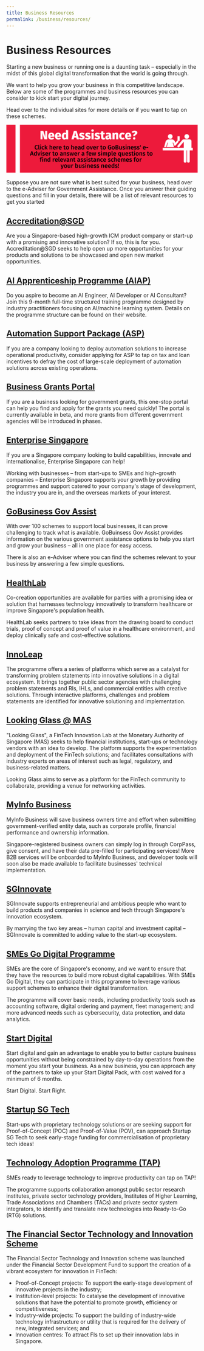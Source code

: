 ```yaml
---
title: Business Resources 
permalink: /business/resources/
---
```


# Business Resources

Starting a new business or running one is a daunting task – especially in the midst of this global digital transformation that the world is going through. 

We want to help you grow your business in this competitive landscape. Below are some of the programmes and business resources you can consider to kick start your digital journey. 

Head over to the individual sites for more details or if you want to tap on these schemes. 

<div style="width:100%;display:flex;justify-content:center;"><a href="https://gaeadviser.gobusiness.gov.sg" target="_blank"><img alt="e-adviser banner" src="/images/business/e-adviser-banner.png"></a></div>

Suppose you are not sure what is best suited for your business, head over to the e-Adviser for Government Assistance. Once you answer their guiding questions and fill in your details, there will be a list of relevant resources to get you started


<h2><a href="https://www.imda.gov.sg/programme-listing/accreditation-at-sgd" target="_blank">Accreditation@SGD</a></h2>

Are you a Singapore-based high-growth ICM product company or start-up with a promising and innovative solution? If so, this is for you. Accreditation@SGD seeks to help open up more opportunities for your products and solutions to be showcased and open new market opportunities. 


<h2><a href="https://www.aisingapore.org/aiap/" target="_blank">AI Apprenticeship Programme (AIAP)</a></h2>

Do you aspire to become an AI Engineer, AI Developer or AI Consultant? Join this 9-month full-time structured training programme designed by industry practitioners focusing on AI/machine learning system. Details on the programme structure can be found on their website. 


<h2><a href="https://www.enterprisesg.gov.sg/financial-assistance/grants/for-local-companies/enterprise-development-grant/innovation-and-productivity/automation" target="_blank">Automation Support Package (ASP)</a></h2>

If you are a company looking to deploy automation solutions to increase operational productivity, consider applying for ASP to tap on tax and loan incentives to defray the cost of large-scale deployment of automation solutions across existing operations.

<h2><a href="https://www.businessgrants.gov.sg/" target="_blank">Business Grants Portal</a></h2>

If you are a business looking for government grants, this one-stop portal can help you find and apply for the grants you need quickly! The portal is currently available in beta, and more grants from different government agencies will be introduced in phases.


<h2><a href="https://www.enterprisesg.gov.sg/" target="_blank">Enterprise Singapore</a></h2>

If you are a Singapore company looking to build capabilities, innovate and internationalise, Enterprise Singapore can help! 

Working with businesses – from start-ups to SMEs and high-growth companies – Enterprise Singapore supports your growth by providing programmes and support catered to your company's stage of development, the industry you are in, and the overseas markets of your interest.


<h2><a href="https://govassist.gobusiness.gov.sg/" target="_blank">GoBusiness Gov Assist</a></h2>

With over 100 schemes to support local businesses, it can prove challenging to track what is available. GoBuinsess Gov Assist provides information on the various government assistance options to help you start and grow your business – all in one place for easy access. 

There is also an e-Adviser where you can find the schemes relevant to your business by answering a few simple questions.


<h2><a href="https://www.ihis.com.sg/HealthLab" target="_blank">HealthLab</a></h2>

Co-creation opportunities are available for parties with a promising idea or solution that harnesses technology innovatively to transform healthcare or improve Singapore's population health. 

HealthLab seeks partners to take ideas from the drawing board to conduct trials, proof of concept and proof of value in a healthcare environment, and deploy clinically safe and cost-effective solutions.


<h2><a href="https://www.tech.gov.sg/files/media/media-releases/2017/02/Annex%20B%20InnoLeap%20Factsheet.pdf" target="_blank">InnoLeap</a></h2>

The programme offers a series of platforms which serve as a catalyst for transforming problem statements into innovative solutions in a digital ecosystem. It brings together public sector agencies with challenging problem statements and RIs, IHLs, and commercial entities with creative solutions. Through interactive platforms, challenges and problem statements are identified for innovative solutioning and implementation.


<h2><a href="https://www.mas.gov.sg/news/media-releases/2016/mas-establishes-fintech-innovation-lab" target="_blank">Looking Glass @ MAS</a></h2>

"Looking Glass", a FinTech Innovation Lab at the Monetary Authority of Singapore (MAS) seeks to help financial institutions, start-ups or technology vendors with an idea to develop. The platform supports the experimentation and deployment of the FinTech solutions; and facilitates consultations with industry experts on areas of interest such as legal, regulatory, and business-related matters.

Looking Glass aims to serve as a platform for the FinTech community to collaborate, providing a venue for networking activities. 


<h2><a href="https://business.myinfo.gov.sg/" target="_blank">MyInfo Business</h2></a></h2>

MyInfo Business will save business owners time and effort when submitting government-verified entity data, such as corporate profile, financial performance and ownership information. 

Singapore-registered business owners can simply log in through CorpPass, give consent, and have their data pre-filled for participating services! More B2B services will be onboarded to MyInfo Business, and developer tools will soon also be made available to facilitate businesses' technical implementation.


<h2><a href="https://www.sginnovate.com/" target="_blank">SGInnovate</a></h2>

SGInnovate supports entrepreneurial and ambitious people who want to build products and companies in science and tech through Singapore's innovation ecosystem.

By marrying the two key areas – human capital and investment capital – SGInnovate is committed to adding value to the start-up ecosystem. 


<h2><a href="https://www.imda.gov.sg/smesgodigital" target="_blank">SMEs Go Digital Programme</a></h2>

SMEs are the core of Singapore's economy, and we want to ensure that they have the resources to build more robust digital capabilities. With SMEs Go Digital, they can participate in this programme to leverage various support schemes to enhance their digital transformation. 

The programme will cover basic needs, including productivity tools such as accounting software, digital ordering and payment, fleet management; and more advanced needs such as cybersecurity, data protection, and data analytics.


<h2><a href="https://www.imda.gov.sg/StartDigital" target="_blank">Start Digital</a></h2>

Start digital and gain an advantage to enable you to better capture business opportunities without being constrained by day-to-day operations from the moment you start your business. As a new business, you can approach any of the partners to take up your Start Digital Pack, with cost waived for a minimum of 6 months.

Start Digital. Start Right.


<h2><a href="http://www.startupsg.net/startupsg-tech" target="_blank">Startup SG Tech</a></h2>

Start-ups with proprietary technology solutions or are seeking support for Proof-of-Concept (POC) and Proof-of-Value (POV), can approach Startup SG Tech to seek early-stage funding for commercialisation of proprietary tech ideas!


<h2><a href="https://www.a-star.edu.sg/i2r/partnerships/small-and-medium--sized-enterprises-(smes)" target="_blank">Technology Adoption Programme (TAP)</a></h2>

SMEs ready to leverage technology to improve productivity can tap on TAP! 

The programme supports collaboration amongst public sector research institutes, private sector technology providers, Institutes of Higher Learning, Trade Associations and Chambers (TACs) and private sector system integrators, to identify and translate new technologies into Ready-to-Go (RTG) solutions.

<h2><a href="http://www.mas.gov.sg/Singapore-Financial-Centre/Smart-Financial-Centre/Setting-up-your-Business.aspx" target="_blank">The Financial Sector Technology and Innovation Scheme</a></h2>

The Financial Sector Technology and Innovation scheme was launched under the Financial Sector Development Fund to support the creation of a vibrant ecosystem for innovation in FinTech:
- Proof-of-Concept projects: To support the early-stage development of innovative projects in the industry;
- Institution-level projects: To catalyse the development of innovative solutions that have the potential to promote growth, efficiency or competitiveness;
- Industry-wide projects: To support the building of industry-wide technology infrastructure or utility that is required for the delivery of new, integrated services; and
- Innovation centres: To attract FIs to set up their innovation labs in Singapore.
